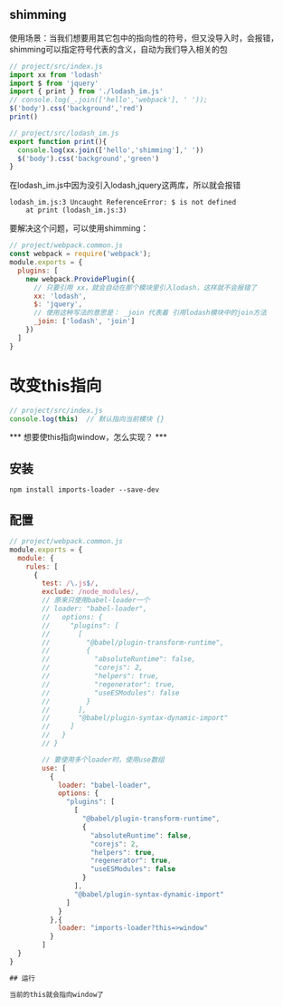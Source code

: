 <!-- # shimming -->
## shimming
使用场景：当我们想要用其它包中的指向性的符号，但又没导入时，会报错，shimming可以指定符号代表的含义，自动为我们导入相关的包
```js
// project/src/index.js
import xx from 'lodash'
import $ from 'jquery'
import { print } from './lodash_im.js'
// console.log(_.join(['hello','webpack'], ' '));
$('body').css('background','red')
print()

// project/src/lodash_im.js
export function print(){
  console.log(xx.join(['hello','shimming'],' '))
  $('body').css('background','green')
}
```

在lodash_im.js中因为没引入lodash,jquery这两库，所以就会报错
```
lodash_im.js:3 Uncaught ReferenceError: $ is not defined
    at print (lodash_im.js:3)
```

要解决这个问题，可以使用shimming：
```js
// project/webpack.common.js
const webpack = require('webpack');
module.exports = {
  plugins: [
    new webpack.ProvidePlugin({
      // 只要引用 xx，就会自动在那个模块里引入lodash，这样就不会报错了
      xx: 'lodash',
      $: 'jquery',
      // 使用这种写法的意思是： _join 代表着 引用lodash模块中的join方法
      _join: ['lodash', 'join']
    })
  ]
}
```

# 改变this指向
```js
// project/src/index.js
console.log(this)  // 默认指向当前模块 {}
```

*** 想要使this指向window，怎么实现？ ***

## 安装
```npm install imports-loader --save-dev```

## 配置
```js
// project/webpack.common.js
module.exports = {
  module: {
    rules: [
      {
        test: /\.js$/, 
        exclude: /node_modules/, 
        // 原来只使用babel-loader一个
        // loader: "babel-loader",
        //   options: {
        //     "plugins": [
        //       [
        //         "@babel/plugin-transform-runtime",
        //         {
        //           "absoluteRuntime": false,
        //           "corejs": 2,
        //           "helpers": true,
        //           "regenerator": true, 
        //           "useESModules": false
        //         }
        //       ],
        //       "@babel/plugin-syntax-dynamic-import"
        //     ]
        //   }
        // }  

        // 要使用多个loader时，使用use数组
        use: [
          {
            loader: "babel-loader",
            options: {
              "plugins": [
                [
                  "@babel/plugin-transform-runtime",
                  {
                    "absoluteRuntime": false,
                    "corejs": 2,
                    "helpers": true,
                    "regenerator": true, 
                    "useESModules": false
                  }
                ],
                "@babel/plugin-syntax-dynamic-import"
              ]
            }
          },{
            loader: "imports-loader?this=>window"
          }
        ]
  }
}

## 运行

当前的this就会指向window了